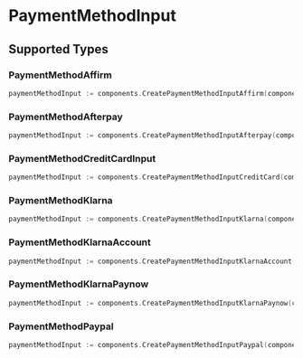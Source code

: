 # PaymentMethodInput


## Supported Types

### PaymentMethodAffirm

```go
paymentMethodInput := components.CreatePaymentMethodInputAffirm(components.PaymentMethodAffirm{/* values here */})
```

### PaymentMethodAfterpay

```go
paymentMethodInput := components.CreatePaymentMethodInputAfterpay(components.PaymentMethodAfterpay{/* values here */})
```

### PaymentMethodCreditCardInput

```go
paymentMethodInput := components.CreatePaymentMethodInputCreditCard(components.PaymentMethodCreditCardInput{/* values here */})
```

### PaymentMethodKlarna

```go
paymentMethodInput := components.CreatePaymentMethodInputKlarna(components.PaymentMethodKlarna{/* values here */})
```

### PaymentMethodKlarnaAccount

```go
paymentMethodInput := components.CreatePaymentMethodInputKlarnaAccount(components.PaymentMethodKlarnaAccount{/* values here */})
```

### PaymentMethodKlarnaPaynow

```go
paymentMethodInput := components.CreatePaymentMethodInputKlarnaPaynow(components.PaymentMethodKlarnaPaynow{/* values here */})
```

### PaymentMethodPaypal

```go
paymentMethodInput := components.CreatePaymentMethodInputPaypal(components.PaymentMethodPaypal{/* values here */})
```

